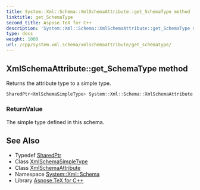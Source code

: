 ```yaml
---
title: System::Xml::Schema::XmlSchemaAttribute::get_SchemaType method
linktitle: get_SchemaType
second_title: Aspose.TeX for C++
description: 'System::Xml::Schema::XmlSchemaAttribute::get_SchemaType method. Returns the attribute type to a simple type in C++.'
type: docs
weight: 1000
url: /cpp/system.xml.schema/xmlschemaattribute/get_schematype/
---
```

## XmlSchemaAttribute::get_SchemaType method


Returns the attribute type to a simple type.

```cpp
SharedPtr<XmlSchemaSimpleType> System::Xml::Schema::XmlSchemaAttribute::get_SchemaType()
```


### ReturnValue

The simple type defined in this schema.

## See Also

* Typedef [SharedPtr](../../../system/sharedptr/)
* Class [XmlSchemaSimpleType](../../xmlschemasimpletype/)
* Class [XmlSchemaAttribute](../)
* Namespace [System::Xml::Schema](../../)
* Library [Aspose.TeX for C++](../../../)

